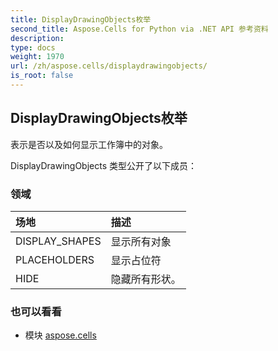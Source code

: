 ```yaml
---
title: DisplayDrawingObjects枚举
second_title: Aspose.Cells for Python via .NET API 参考资料
description:
type: docs
weight: 1970
url: /zh/aspose.cells/displaydrawingobjects/
is_root: false
---
```

## DisplayDrawingObjects枚举
表示是否以及如何显示工作簿中的对象。



DisplayDrawingObjects 类型公开了以下成员：

### 领域
|场地|描述|
| :- | :- |
| DISPLAY_SHAPES |显示所有对象|
| PLACEHOLDERS |显示占位符|
| HIDE |隐藏所有形状。|



### 也可以看看
* 模块 [aspose.cells](..)
